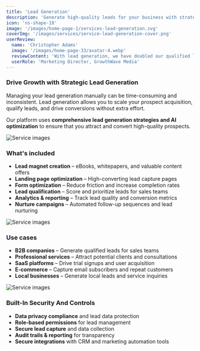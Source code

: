 ```yaml
---
title: 'Lead Generation'
description: 'Generate high-quality leads for your business with strategic lead generation campaigns and conversion optimization.'
icon: 'ns-shape-18'
image: '/images/home-page-1/services-lead-generation.svg'
coverImg: '/images/services/service-lead-generation-cover.png'
userReview:
  name: 'Christopher Adams'
  image: '/images/home-page-33/avatar-4.webp'
  reviewContent: 'With lead generation, we have doubled our qualified leads while cutting acquisition costs in half. It has become a vital part of our growth strategy.'
  userRole: 'Marketing Director, GrowthWave Media'
---
```


### Drive Growth with Strategic Lead Generation

Managing your lead generation manually can be time-consuming and inconsistent. Lead generation allows you to scale your prospect acquisition, qualify leads, and drive conversions without extra effort.

Our platform uses **comprehensive lead generation strategies and AI optimization** to ensure that you attract and convert high-quality prospects.

![Service images](/images/services/service-details-1.png)

### What's included

- **Lead magnet creation** – eBooks, whitepapers, and valuable content offers
- **Landing page optimization** – High-converting lead capture pages
- **Form optimization** – Reduce friction and increase completion rates
- **Lead qualification** – Score and prioritize leads for sales teams
- **Analytics & reporting** – Track lead quality and conversion metrics
- **Nurture campaigns** – Automated follow-up sequences and lead nurturing

![Service images](/images/services/service-details-2.png)

### Use cases

- **B2B companies** – Generate qualified leads for sales teams
- **Professional services** – Attract potential clients and consultations
- **SaaS platforms** – Drive trial signups and user acquisition
- **E-commerce** – Capture email subscribers and repeat customers
- **Local businesses** – Generate local leads and service inquiries

![Service images](/images/services/service-details-3.jpg)

### Built-In Security And Controls

- **Data privacy compliance** and lead data protection
- **Role-based permissions** for lead management
- **Secure lead capture** and data collection
- **Audit trails & reporting** for transparency
- **Secure integrations** with CRM and marketing automation tools
